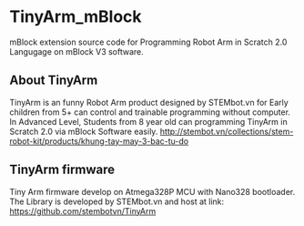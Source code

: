 # TinyArm_mBlock

mBlock extension source code for Programming Robot Arm in Scratch 2.0 Langugage on mBlock V3 software. 

## About TinyArm
TinyArm is an funny Robot Arm product designed by STEMbot.vn for Early children from 5+ can control and trainable programming without computer. In Advanced Level, Students from 8 year old can programming TinyArm in Scratch 2.0 via mBlock Software easily. 
http://stembot.vn/collections/stem-robot-kit/products/khung-tay-may-3-bac-tu-do

## TinyArm firmware
Tiny Arm firmware develop on Atmega328P MCU with Nano328 bootloader. The Library is developed by STEMbot.vn and host at link:
https://github.com/stembotvn/TinyArm



